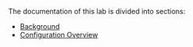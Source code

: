 
The documentation of this lab is divided into sections:

- [Background](vxlan.md)
- [Configuration Overview](configs.md)
